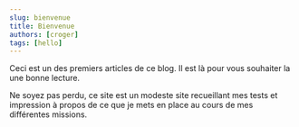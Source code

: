 ```yaml
---
slug: bienvenue
title: Bienvenue
authors: [croger]
tags: [hello]
---
```


Ceci est un des premiers articles de ce blog. Il est là pour vous souhaiter la 
une bonne lecture.

Ne soyez pas perdu, ce site est un modeste site recueillant mes tests et impression 
à propos de ce que je mets en place au cours de mes différentes missions.